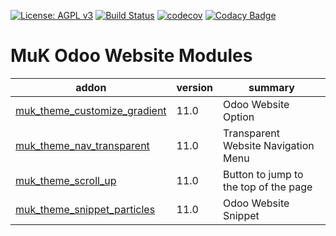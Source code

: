 [![License: AGPL v3](https://img.shields.io/badge/License-AGPL%20v3-blue.svg)](https://www.gnu.org/licenses/agpl-3.0)
[![Build Status](https://travis-ci.org/muk-it/muk_website.svg?branch=10.0)](https://travis-ci.org/muk-it/muk_website)
[![codecov](https://codecov.io/gh/muk-it/muk_website/branch/10.0/graph/badge.svg)](https://codecov.io/gh/muk-it/muk_website)
[![Codacy Badge](https://api.codacy.com/project/badge/Grade/d2a8b92329924cc8a5c1121282341145)](https://www.codacy.com/app/keshrath/muk_website?utm_source=github.com&amp;utm_medium=referral&amp;utm_content=muk-it/muk_website&amp;utm_campaign=Badge_Grade)

# MuK Odoo Website Modules

addon | version | summary
--- | --- | ---
[muk_theme_customize_gradient](muk_theme_customize_gradient/) | 11.0 | Odoo Website Option
[muk_theme_nav_transparent](muk_theme_nav_transparent) | 11.0 | Transparent Website Navigation Menu
[muk_theme_scroll_up](muk_theme_scroll_up/) | 11.0 | Button to jump to the top of the page
[muk_theme_snippet_particles](muk_theme_snippet_particles/) | 11.0 | Odoo Website Snippet
